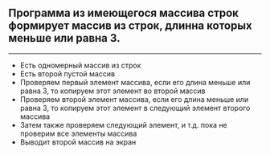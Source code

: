 ## Программа из имеющегося массива строк формирует массив из строк, длинна которых меньше или равна 3.

---

- Есть одномерный массив из строк
- Есть второй пустой массив
- Проверяем первый элемент массива, если его длина меньше или равна 3, то копируем этот элемент во второй массив
- Проверяем второй элемент массива, если его длина меньше или равна 3, то копируем этот элемент в следующий элемент второго массива
- Затем также проверяем следующий элемент, и т.д. пока не проверим все элементы массива
- Выводит второй массив на экран
